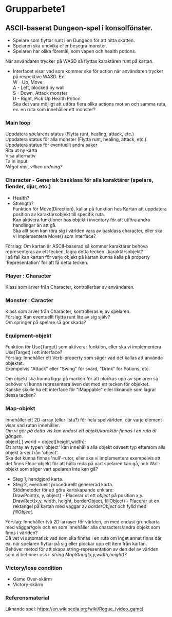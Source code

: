 # Grupparbete1
  
## ASCII-baserat Dungeon-spel i konsolfönster.
  
* Spelare som flyttar runt i en Dungeon för att hitta skatten.
* Spelaren ska undvika eller besegra monster.
* Spelaren har olika föremål, som vapen och health potions.
  
När användaren trycker på WASD så flyttas karaktären runt på kartan.
  
* Interfacet visar vad som kommer ske för action när användaren trycker på respektive WASD.
Ex.  
W - Up, Move  
A - Left, blocked by wall  
S - Down, Attack monster  
D - Right, Pick Up Health Potion  
Ska det vara möjligt att utföra flera olika actions mot en och samma ruta, ex. en ruta som innehåller ett monster?  
  
### Main loop
Uppdatera spelarens status (Flytta runt, healing, attack, etc.)  
Uppdatera status för alla monster (Flytta runt, healing, attack, etc.)  
Uppdatera status för eventuellt andra saker  
Rita ut ny karta  
Visa alternativ  
Ta in input  
*Något mer, vilken ordning?*  
  
### Character - Generisk basklass för alla karaktärer (spelare, fiender, djur, etc.)
* Health?  
* Strength?  
Funktion för Move(Direction), kallar på funktion hos Kartan att uppdatera position av karaktärsobjekt till specifik ruta.  
Kan aktivera funktioner hos objekt i inventory för att utföra andra handlingar än att gå.  
Ska allt som kan röra sig i världen vara av basklass character, eller ska vi implementera Move() som interface?  
  
Förslag: Om kartan är ASCII-baserad så kommer karaktärer behöva representeras av ett tecken, lagra detta tecken i karaktärsobjekt?  
I så fall kan kartan för varje objekt på kartan kunna kalla på property 'Representation' för att få detta tecken.

### Player : Character  
Klass som ärver från Character, kontrollerbar av användaren.

### Monster : Caracter
Klass som ärver från Character, kontrolleras ej av spelaren.  
Förslag: Kan eventuellt flytta runt lite av sig själv?  
Om springer på spelare så gör skada?  

### Equipment-objekt
Funktion för Use(Target) som aktiverar funktion, eller ska vi implementera Use(Target) i ett interface?  
Förslag: Innehåller ett Verb-property som säger vad det kallas att använda objektet.  
Exempelvis "Attack" eller "Swing" för svärd, "Drink" för Potions, etc.  
  
Om objekt ska kunna ligga på marken för att plockas upp av spelaren så behöver vi kunna representera även det med ett tecken för objektet.  
Kanske skulle ha ett interface för "IMappable" eller liknande som lagrar dessa tecken?  
  
### Map-objekt
Innehåller ett 2D-array (eller lista?) för hela spelvärlden, där varje element visar vad rutan innehåller.  
*Om vi gör på detta vis kan endast ett objekt/karaktär finnas i en ruta åt gången.*  
object[,] world = object[height,width];  
Ett array av typen 'object' kan innehålla alla objekt oavsett typ eftersom alla objekt ärver från 'object'.  
Ska det kunna finnas 'null'-rutor, eller ska vi implementera exempelvis att det finns Floor-objekt för att hålla
reda på vart spelaren kan gå, och Wall-objekt som säger vart spelaren inte kan gå?  
* Steg 1, handgjord karta.
* Steg 2, eventuellt procedurellt genererad karta.  
Stödmetoder för att göra kartskapande enklare:  
DrawPoint(x, y, object) - Placerar ut ett *object* på position x,y.  
DrawRect(x,y, width, height, borderObject, fillObject) - Placerar ut en rektangel på kartan med väggar av *borderObject* och fylld med *fillObject*.  
  
Förslag: Innehåller två 2D-arrayer för världen, en med endast grundkarta med väggar/golv och en som innehåller alla characters/andra objekt som finns i världen?  
Då vet vi automatisk vad som ska finnas i en ruta om inget annat finns där, ex. när spelaren flyttar på sig eller plockar upp ett item från kartan.  
Behöver metod för att skapa string-representation av den del av världen som vi befinner oss i. *string MapString(x,y,width,height)?*  
  
### Victory/lose condition 
* Game Over-skärm
* Victory-skärm
  
### Referensmaterial
Liknande spel: https://en.wikipedia.org/wiki/Rogue_(video_game)
  
